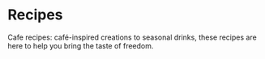 # Recipes

Cafe recipes: café-inspired creations to seasonal drinks, these recipes are here to help you bring the taste of freedom.

<!-- emmet issue: use ctrl space
or add   "emmet.triggerExpansionOnTab": true,
  "files.associations": { "*html": "html" } to settings.json
link css for nested html pages with ../  -->
